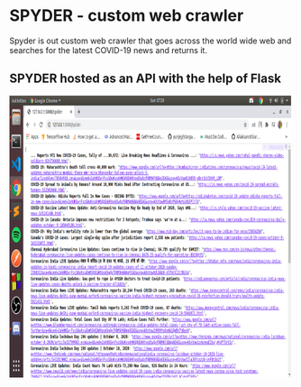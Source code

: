 # SPYDER - custom web crawler

Spyder is out custom web crawler that goes across the world wide web and searches for the latest COVID-19 news and returns it.

## SPYDER hosted as an API with the help of Flask 
<img src="../Assets/crawler.png" width="500" height="500" />